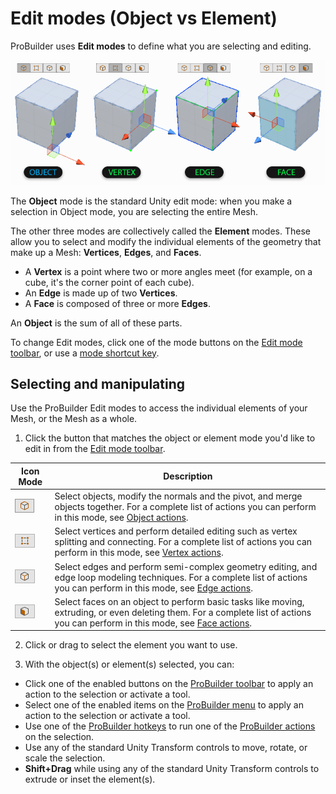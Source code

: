 # Edit modes (Object vs Element)

ProBuilder uses **Edit modes** to define what you are selecting and editing. 

![Editing Modes Example](images/ExampleImage_ObjectAndElementEditingModes.png)

The **Object** mode is the standard Unity edit mode: when you make a selection in Object mode, you are selecting the entire Mesh.

The other three modes are collectively called the **Element** modes. These allow you to select and modify the individual elements of the geometry that make up a Mesh: __Vertices__, __Edges__, and __Faces__. 

* A __Vertex__ is a point where two or more angles meet (for example, on a cube, it's the corner point of each cube). 
* An **Edge** is made up of two **Vertices**. 
* A **Face** is composed of three or more **Edges**. 

An __Object__ is the sum of all of these parts.

To change Edit modes, click one of the mode buttons on the [Edit mode toolbar](edit-mode-toolbar.md), or use a [mode shortcut key](hotkeys.md).



## Selecting and manipulating 

Use the ProBuilder Edit modes to access the individual elements of your Mesh, or the Mesh as a whole. 

1. Click the button that matches the object or element mode you'd like to edit in from the [Edit mode toolbar](edit-mode-toolbar.md).

  | **Icon Mode**                                          | **Description**                                              |
  | ------------------------------------------------------ | ------------------------------------------------------------ |
  | ![Object edit mode](images/icons/EditModes_Object.png) | Select objects, modify the normals and the pivot, and merge objects together. For a complete list of actions you can perform in this mode, see [Object actions](object-actions.md). |
  | ![Vertex edit mode](images/icons/EditModes_Vertex.png) | Select vertices and perform detailed editing such as vertex splitting and connecting. For a complete list of actions you can perform in this mode, see [Vertex actions](vertex.md). |
  | ![Edge edit mode](images/icons/EditModes_Edge.png)     | Select edges and perform semi-complex geometry editing, and edge loop modeling techniques. For a complete list of actions you can perform in this mode, see [Edge actions](edge.md). |
  | ![Face edit mode](images/icons/EditModes_Face.png)     | Select faces on an object to perform basic tasks like moving, extruding, or even deleting them. For a complete list of actions you can perform in this mode, see [Face actions](face.md). |

2. Click or drag to select the element you want to use.

3. With the object(s) or element(s) selected, you can: 

  * Click one of the enabled buttons on the [ProBuilder toolbar](toolbar.md) to apply an action to the selection or activate a tool.
  * Select one of the enabled items on the [ProBuilder menu](menu.md) to apply an action to the selection or activate a tool.
  * Use one of the [ProBuilder hotkeys](hotkeys.md) to run one of the [ProBuilder actions](ref_actions.md) on the selection.
  * Use any of the standard Unity Transform controls to move, rotate, or scale the selection.
  * **Shift+Drag** while using any of the standard Unity Transform controls to extrude or inset the element(s).

